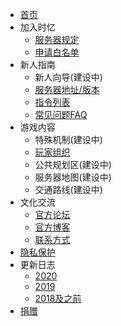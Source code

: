 - [首页]()
- 加入时忆  
    - [服务器规定](join/rules.md)
    - [申请白名单](join/whitelist.md)
- 新人指南   
    - 新人向导(建设中)
    - [服务器地址/版本](guide/serverInfo.md)
    - [指令列表](guide/commands.md)
    - [常见问题FAQ](/guide/faq.md)
- 游戏内容
    - 特殊机制(建设中)
    - [玩家组织](culture/group.md)
    - 公共规划区(建设中)
    - 服务器地图(建设中)
    - 交通路线(建设中)
- 文化交流
    - [官方论坛](https://bbs.mcshiyi.com)
    - [官方博客](https://www.mcshiyi.com)
    - [联系方式]()
- [隐私保护](privacy/privacy.md)
- 更新日志
    - [2020](changelogs/2020.md)
    - [2019](changelogs/2019.md)
    - [2018及之前](changelogs/2018及之前.md)
- [捐赠]()
